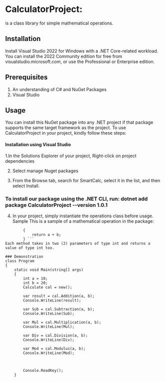 # CalculatorProject:
is a class library for simple mathematical operations.

## Installation
Install Visual Studio 2022 for Windows with a .NET Core-related workload.
You can install the 2022 Community edition for free from visualstudio.microsoft.com, or use the Professional or Enterprise edition.
## Prerequisites
1. An understanding of C# and NuGet Packages
2. Visual Studio
## Usage
You can install this NuGet package into any .NET project if that package supports the same target framework as the project. To use CalculatorProject in your project, kindly follow these steps:

#### Installation using Visual Studio
1.In the Solutions Explorer of your project, Right-click on project dependencies

2. Select manage Nuget packages

3. From the Browse tab, search for SmartCalc, select it in the list, and then select Install.

### To install our package using the .NET CLI, run: dotnet add package CalculatorProject --version 1.0.1
4. In your project, simply instantiate the operations class before usage.
Sample
This is a sample of a mathematical operation in the package:

```public int Addition(int a, int b)
        {
            return a + b;
        } ```     
Each method takes in two (2) parameters of type int and returns a value of type int too.

### Demonstration
class Program
{
    static void Main(string[] args)
    {
        int a = 10;
        int b = 20;
        Calculate cal = new();

        var result = cal.Addition(a, b);
        Console.WriteLine(result);
        
        var Sub = cal.Subtraction(a, b);
        Console.WriteLine(Sub);

        var Mul = cal.Multiplication(a, b);
        Console.WriteLine(Mul);

        var Div = cal.Division(a, b);
        Console.WriteLine(Div);

        var Mod = cal.Modulus(a, b);
        Console.WriteLine(Mod);

       

        Console.ReadKey();
    }
